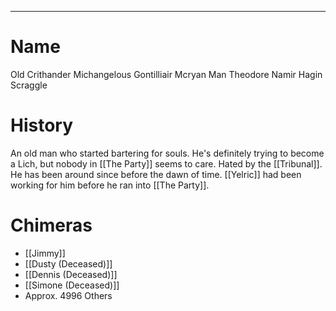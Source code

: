 --------------------------------------------------------------------------------
# Name
Old Crithander Michangelous Gontilliair Mcryan Man Theodore Namir Hagin Scraggle

# History
An old man who started bartering for souls. He's definitely trying to become a Lich, but nobody in [[The Party]] seems to care. Hated by the [[Tribunal]]. He has been around since before the dawn of time. [[Yelric]] had been working for him before he ran into [[The Party]]. 
# Chimeras
* [[Jimmy]]
* [[Dusty (Deceased)]]
* [[Dennis (Deceased)]]
* [[Simone (Deceased)]]
* Approx. 4996 Others